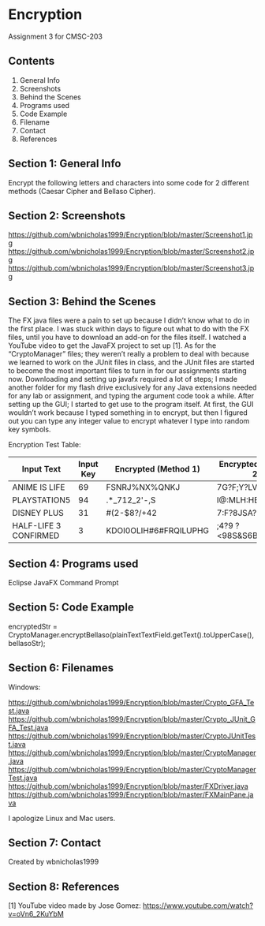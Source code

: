# Encryption
Assignment 3 for CMSC-203

## Contents

1. General Info
2. Screenshots
3. Behind the Scenes
4. Programs used
5. Code Example
6. Filename
7. Contact
8. References

## Section 1: General Info

Encrypt the following letters and characters into some code for 2 different methods (Caesar Cipher and Bellaso Cipher).

## Section 2: Screenshots

https://github.com/wbnicholas1999/Encryption/blob/master/Screenshot1.jpg
https://github.com/wbnicholas1999/Encryption/blob/master/Screenshot2.jpg
https://github.com/wbnicholas1999/Encryption/blob/master/Screenshot3.jpg

## Section 3: Behind the Scenes

The FX java files were a pain to set up because I didn’t know what to do in the first place. I was stuck within days to figure out what to do with the FX files, until you have to download an add-on for the files itself. I watched a YouTube video to get the JavaFX project to set up [1]. As for the “CryptoManager” files; they weren’t really a problem to deal with because we learned to work on the JUnit files in class, and the JUnit files are started to become the most important files to turn in for our assignments starting now. Downloading and setting up javafx required a lot of steps; I made another folder for my flash drive exclusively for any Java extensions needed for any lab or assignment, and typing the argument code took a while. After setting up the GUI; I started to get use to the program itself. At first, the GUI wouldn’t work because I typed something in to encrypt, but then I figured out you can type any integer value to encrypt whatever I type into random key symbols.

Encryption Test Table:

|       Input Text      | Input Key | Encrypted (Method 1)  | Encrypted (Method 2)  | Decrypted  (Method 1) | Decrypted  (Method 2) |
|-----------------------|-----------|-----------------------|-----------------------|-----------------------|-----------------------|
|     ANIME IS LIFE     |     69    |     FSNRJ%NX%QNKJ     |     7G?F;Y?LVE??;     |     ANIME IS LIFE     |     ANIME IS LIFE     |
|      PLAYSTATION5     |     94    |      .*_712_2'-,S     |      I@:MLH:HBCG)     |      PLAYSTATION5     |      PLAYSTATION5     |
|      DISNEY PLUS      |     31    |      #(2-$8?/+42      |      7:F?8JSA?FF      |      DISNEY PLUS      |      DISNEY PLUS      |
| HALF-LIFE 3 CONFIRMED |     3     | KDOI0OLIH#6#FRQILUPHG | ;4?9 ?<98S&S6BA9<E@87 | HALF-LIFE 3 CONFIRMED | HALF-LIFE 3 CONFIRMED |

## Section 4: Programs used

Eclipse
JavaFX
Command Prompt

## Section 5: Code Example

encryptedStr = CryptoManager.encryptBellaso(plainTextTextField.getText().toUpperCase(), bellasoStr);

## Section 6: Filenames

Windows:

https://github.com/wbnicholas1999/Encryption/blob/master/Crypto_GFA_Test.java
https://github.com/wbnicholas1999/Encryption/blob/master/Crypto_JUnit_GFA_Test.java
https://github.com/wbnicholas1999/Encryption/blob/master/CryptoJUnitTest.java
https://github.com/wbnicholas1999/Encryption/blob/master/CryptoManager.java
https://github.com/wbnicholas1999/Encryption/blob/master/CryptoManagerTest.java
https://github.com/wbnicholas1999/Encryption/blob/master/FXDriver.java
https://github.com/wbnicholas1999/Encryption/blob/master/FXMainPane.java

I apologize Linux and Mac users.

## Section 7: Contact
Created by wbnicholas1999

## Section 8: References
[1] YouTube video made by Jose Gomez: https://www.youtube.com/watch?v=oVn6_2KuYbM
